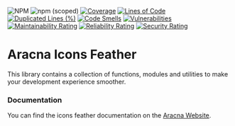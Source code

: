 ![NPM](https://img.shields.io/npm/l/@aracna/icons-feather)
![npm (scoped)](https://img.shields.io/npm/v/@aracna/icons-feather)
[![Coverage](https://sonarcloud.io/api/project_badges/measure?project=aracna_icons-feather&metric=coverage)](https://sonarcloud.io/summary/new_code?id=aracna_icons-feather)
[![Lines of Code](https://sonarcloud.io/api/project_badges/measure?project=aracna_icons-feather&metric=ncloc)](https://sonarcloud.io/summary/new_code?id=aracna_icons-feather)
[![Duplicated Lines (%)](https://sonarcloud.io/api/project_badges/measure?project=aracna_icons-feather&metric=duplicated_lines_density)](https://sonarcloud.io/summary/new_code?id=aracna_icons-feather)
[![Code Smells](https://sonarcloud.io/api/project_badges/measure?project=aracna_icons-feather&metric=code_smells)](https://sonarcloud.io/summary/new_code?id=aracna_icons-feather)
[![Vulnerabilities](https://sonarcloud.io/api/project_badges/measure?project=aracna_icons-feather&metric=vulnerabilities)](https://sonarcloud.io/summary/new_code?id=aracna_icons-feather)
[![Maintainability Rating](https://sonarcloud.io/api/project_badges/measure?project=aracna_icons-feather&metric=sqale_rating)](https://sonarcloud.io/summary/new_code?id=aracna_icons-feather)
[![Reliability Rating](https://sonarcloud.io/api/project_badges/measure?project=aracna_icons-feather&metric=reliability_rating)](https://sonarcloud.io/summary/new_code?id=aracna_icons-feather)
[![Security Rating](https://sonarcloud.io/api/project_badges/measure?project=aracna_icons-feather&metric=security_rating)](https://sonarcloud.io/summary/new_code?id=aracna_icons-feather)

# Aracna Icons Feather

This library contains a collection of functions, modules and utilities to make your development experience smoother.

### Documentation

You can find the icons feather documentation on the [Aracna Website](https://aracna.dariosechi.it).

